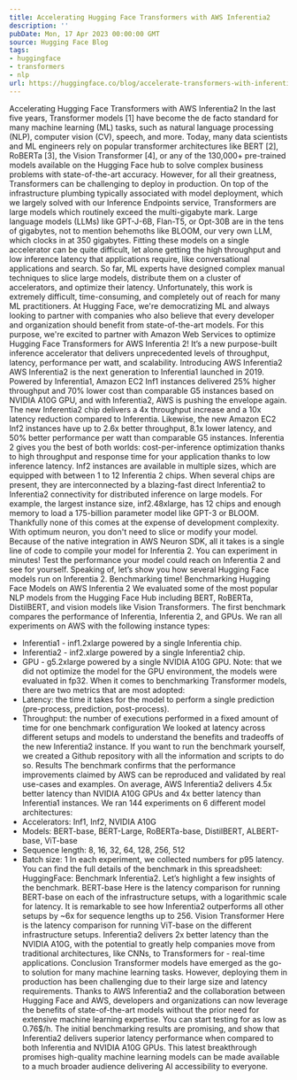 ```yaml
---
title: Accelerating Hugging Face Transformers with AWS Inferentia2
description: ''
pubDate: Mon, 17 Apr 2023 00:00:00 GMT
source: Hugging Face Blog
tags:
- huggingface
- transformers
- nlp
url: https://huggingface.co/blog/accelerate-transformers-with-inferentia2
---
```


Accelerating Hugging Face Transformers with AWS Inferentia2
In the last five years, Transformer models [1] have become the de facto standard for many machine learning (ML) tasks, such as natural language processing (NLP), computer vision (CV), speech, and more. Today, many data scientists and ML engineers rely on popular transformer architectures like BERT [2], RoBERTa [3], the Vision Transformer [4], or any of the 130,000+ pre-trained models available on the Hugging Face hub to solve complex business problems with state-of-the-art accuracy.
However, for all their greatness, Transformers can be challenging to deploy in production. On top of the infrastructure plumbing typically associated with model deployment, which we largely solved with our Inference Endpoints service, Transformers are large models which routinely exceed the multi-gigabyte mark. Large language models (LLMs) like GPT-J-6B, Flan-T5, or Opt-30B are in the tens of gigabytes, not to mention behemoths like BLOOM, our very own LLM, which clocks in at 350 gigabytes.
Fitting these models on a single accelerator can be quite difficult, let alone getting the high throughput and low inference latency that applications require, like conversational applications and search. So far, ML experts have designed complex manual techniques to slice large models, distribute them on a cluster of accelerators, and optimize their latency. Unfortunately, this work is extremely difficult, time-consuming, and completely out of reach for many ML practitioners.
At Hugging Face, we're democratizing ML and always looking to partner with companies who also believe that every developer and organization should benefit from state-of-the-art models. For this purpose, we're excited to partner with Amazon Web Services to optimize Hugging Face Transformers for AWS Inferentia 2! It’s a new purpose-built inference accelerator that delivers unprecedented levels of throughput, latency, performance per watt, and scalability.
Introducing AWS Inferentia2
AWS Inferentia2 is the next generation to Inferentia1 launched in 2019. Powered by Inferentia1, Amazon EC2 Inf1 instances delivered 25% higher throughput and 70% lower cost than comparable G5 instances based on NVIDIA A10G GPU, and with Inferentia2, AWS is pushing the envelope again.
The new Inferentia2 chip delivers a 4x throughput increase and a 10x latency reduction compared to Inferentia. Likewise, the new Amazon EC2 Inf2 instances have up to 2.6x better throughput, 8.1x lower latency, and 50% better performance per watt than comparable G5 instances. Inferentia 2 gives you the best of both worlds: cost-per-inference optimization thanks to high throughput and response time for your application thanks to low inference latency.
Inf2 instances are available in multiple sizes, which are equipped with between 1 to 12 Inferentia 2 chips. When several chips are present, they are interconnected by a blazing-fast direct Inferentia2 to Inferentia2 connectivity for distributed inference on large models. For example, the largest instance size, inf2.48xlarge, has 12 chips and enough memory to load a 175-billion parameter model like GPT-3 or BLOOM.
Thankfully none of this comes at the expense of development complexity. With optimum neuron, you don't need to slice or modify your model. Because of the native integration in AWS Neuron SDK, all it takes is a single line of code to compile your model for Inferentia 2. You can experiment in minutes! Test the performance your model could reach on Inferentia 2 and see for yourself.
Speaking of, let’s show you how several Hugging Face models run on Inferentia 2. Benchmarking time!
Benchmarking Hugging Face Models on AWS Inferentia 2
We evaluated some of the most popular NLP models from the Hugging Face Hub including BERT, RoBERTa, DistilBERT, and vision models like Vision Transformers.
The first benchmark compares the performance of Inferentia, Inferentia 2, and GPUs. We ran all experiments on AWS with the following instance types:
- Inferentia1 - inf1.2xlarge powered by a single Inferentia chip.
- Inferentia2 - inf2.xlarge powered by a single Inferentia2 chip.
- GPU - g5.2xlarge powered by a single NVIDIA A10G GPU.
Note: that we did not optimize the model for the GPU environment, the models were evaluated in fp32.
When it comes to benchmarking Transformer models, there are two metrics that are most adopted:
- Latency: the time it takes for the model to perform a single prediction (pre-process, prediction, post-process).
- Throughput: the number of executions performed in a fixed amount of time for one benchmark configuration
We looked at latency across different setups and models to understand the benefits and tradeoffs of the new Inferentia2 instance. If you want to run the benchmark yourself, we created a Github repository with all the information and scripts to do so.
Results
The benchmark confirms that the performance improvements claimed by AWS can be reproduced and validated by real use-cases and examples. On average, AWS Inferentia2 delivers 4.5x better latency than NVIDIA A10G GPUs and 4x better latency than Inferentia1 instances.
We ran 144 experiments on 6 different model architectures:
- Accelerators: Inf1, Inf2, NVIDIA A10G
- Models: BERT-base, BERT-Large, RoBERTa-base, DistilBERT, ALBERT-base, ViT-base
- Sequence length: 8, 16, 32, 64, 128, 256, 512
- Batch size: 1
In each experiment, we collected numbers for p95 latency. You can find the full details of the benchmark in this spreadsheet: HuggingFace: Benchmark Inferentia2.
Let’s highlight a few insights of the benchmark.
BERT-base
Here is the latency comparison for running BERT-base on each of the infrastructure setups, with a logarithmic scale for latency. It is remarkable to see how Inferentia2 outperforms all other setups by ~6x for sequence lengths up to 256.
Vision Transformer
Here is the latency comparison for running ViT-base on the different infrastructure setups. Inferentia2 delivers 2x better latency than the NVIDIA A10G, with the potential to greatly help companies move from traditional architectures, like CNNs, to Transformers for - real-time applications.
Conclusion
Transformer models have emerged as the go-to solution for many machine learning tasks. However, deploying them in production has been challenging due to their large size and latency requirements. Thanks to AWS Inferentia2 and the collaboration between Hugging Face and AWS, developers and organizations can now leverage the benefits of state-of-the-art models without the prior need for extensive machine learning expertise. You can start testing for as low as 0.76$/h.
The initial benchmarking results are promising, and show that Inferentia2 delivers superior latency performance when compared to both Inferentia and NVIDIA A10G GPUs. This latest breakthrough promises high-quality machine learning models can be made available to a much broader audience delivering AI accessibility to everyone.